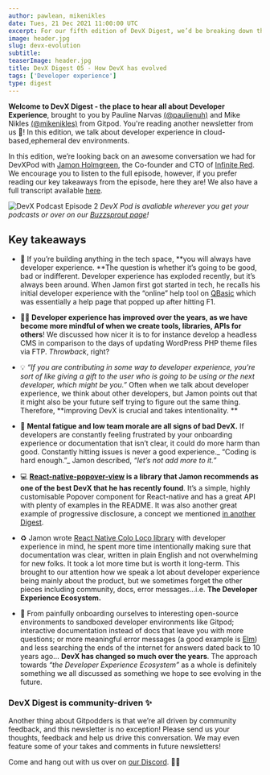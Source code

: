```yaml
---
author: pawlean, mikenikles
date: Tues, 21 Dec 2021 11:00:00 UTC
excerpt: For our fifth edition of DevX Digest, we’d be breaking down the key highlights of our DevXPod conversation with Jamon from Infinite Red.
image: header.jpg
slug: devx-evolution
subtitle:
teaserImage: header.jpg
title: DevX Digest 05 - How DevX has evolved
tags: ['Developer experience']
type: digest
---
```


<script context="module">
  export const prerender = true;
</script>

**Welcome to DevX Digest - the place to hear all about Developer Experience**, brought to you by Pauline Narvas [(@paulienuh)](https://twitter.com/paulienuh) and Mike Nikles [(@mikenikles)](https://twitter.com/mikenikles) from Gitpod. You're reading another newsletter from us 🎉! In this edition, we talk about developer experience in cloud-based,ephemeral dev environments.

In this edition, we’re looking back on an awesome conversation we had for DevXPod with [Jamon Holmgreen](https://twitter.com/jamonholmgren), the Co-founder and CTO of [Infinite Red](https://infinite.red/). We encourage you to listen to the full episode, however, if you prefer reading our key takeaways from the episode, here they are! We also have a full transcript available [here](https://www.buzzsprout.com/1895030/9712066).

![DevX Podcast Episode 2](../../../static/images/blog/devx-evolution/devx-pod.png)
_DevX Pod is avaliable wherever you get your podcasts or over on our [Buzzsprout page](https://www.buzzsprout.com/1895030/9712066)!_

## Key takeaways

-   💬 If you’re building anything in the tech space, **you will always have developer experience. **The question is whether it’s going to be good, bad or indifferent. Developer experience has exploded recently, but it’s always been around. When Jamon first got started in tech, he recalls his initial developer experience with the “online” help tool on [QBasic](https://en.wikipedia.org/wiki/QBasic) which was essentially a help page that popped up after hitting F1.

-   🙏🏼 **Developer experience has improved over the years, as we have become more mindful of when we create tools, libraries, APIs for others**! We discussed how nicer it is to for instance develop a headless CMS in comparison to the days of updating WordPress PHP theme files via FTP. _Throwback_, right?

-   💡 _“If you are contributing in some way to developer experience, you're sort of like giving a gift to the user who is going to be using or the next developer, which might be you.”_ Often when we talk about developer experience, we think about other developers, but Jamon points out that it might also be your future self trying to figure out the same thing. Therefore, **improving DevX is crucial and takes intentionality. **

-   🚫 **Mental fatigue and low team morale are all signs of bad DevX.** If developers are constantly feeling frustrated by your onboarding experience or documentation that isn’t clear, it could do more harm than good. Constantly hitting issues is never a good experience._ “Coding is hard enough.”_ Jamon described, _“let’s not add more to it.”_

-   💻 **[React-native-popover-view](https://www.npmjs.com/package/react-native-popover-view) is a library that Jamon recommends as one of the best DevX that he has recently found**. It’s a simple, highly customisable Popover component for React-native and has a great API with plenty of examples in the README. It was also another great example of progressive disclosure, a concept we mentioned [in another Digest](https://gitpod.io/blog/psychology-of-devx).

-   ♻️ Jamon wrote [React Native Colo Loco library](https://www.youtube.com/watch?v=gfORZXq4ZgE) with developer experience in mind, he spent more time intentionally making sure that documentation was clear, written in plain English and not overwhelming for new folks. It took a lot more time but is worth it long-term. This brought to our attention how we speak a lot about developer experience being mainly about the product, but we sometimes forget the other pieces including community, docs, error messages...i.e. **The Developer Experience Ecosystem.**

-   🚀 From painfully onboarding ourselves to interesting open-source environments to sandboxed developer environments like Gitpod; interactive documentation instead of docs that leave you with more questions; or more meaningful error messages (a good example is [Elm](https://elm-lang.org/)) and less searching the ends of the internet for answers dated back to 10 years ago… **DevX has changed so much over the years**. The approach towards _“the Developer Experience Ecosystem”_ as a whole is definitely something we all discussed as something we hope to see evolving in the future.

### DevX Digest is community-driven ✨

Another thing about Gitpodders is that we’re all driven by community feedback, and this newsletter is no exception! Please send us your thoughts, feedback and help us drive this conversation. We may even feature some of your takes and comments in future newsletters!

Come and hang out with us over on [our Discord](https://www.gitpod.io/chat). 👋🏼

